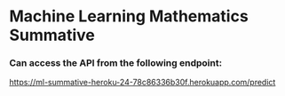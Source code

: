 # Machine Learning Mathematics Summative

### Can access the API from the following endpoint:
https://ml-summative-heroku-24-78c86336b30f.herokuapp.com/predict